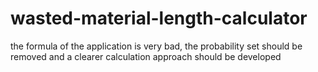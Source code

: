 # wasted-material-length-calculator
the formula of the application is very bad, the probability set should be removed and a clearer calculation approach should be developed
